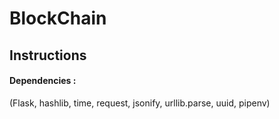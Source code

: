 # BlockChain

## Instructions

#### Dependencies :
(Flask, hashlib, time, request, jsonify, urllib.parse, uuid, pipenv)
  
  
